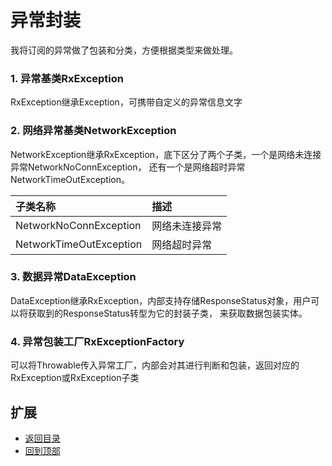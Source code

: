 # 异常封装
我将订阅的异常做了包装和分类，方便根据类型来做处理。

### 1. 异常基类RxException
RxException继承Exception，可携带自定义的异常信息文字

### 2. 网络异常基类NetworkException
NetworkException继承RxException，底下区分了两个子类，一个是网络未连接异常NetworkNoConnException，
还有一个是网络超时异常NetworkTimeOutException。

子类名称|描述
:---|:---
NetworkNoConnException|网络未连接异常
NetworkTimeOutException|网络超时异常

### 3. 数据异常DataException
DataException继承RxException，内部支持存储ResponseStatus对象，用户可以将获取到的ResponseStatus转型为它的封装子类，
来获取数据包装实体。

### 4. 异常包装工厂RxExceptionFactory
可以将Throwable传入异常工厂，内部会对其进行判断和包装，返回对应的RxException或RxException子类

## 扩展
- [返回目录](https://github.com/LZ9/AgileDevKt/blob/master/pandora/document/rx/pandora_rx.md)
- [回到顶部](https://github.com/LZ9/AgileDevKt/blob/master/pandora/document/rx/pandora_rx_exception.md#异常封装)